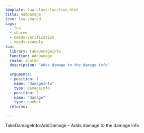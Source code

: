 ```yaml
---
template: lua-class-function.html
title: AddDamage
icon: lua-shared
tags:
  - lua
  - shared
  - needs-verification
  - needs-example
lua:
  library: TakeDamageInfo
  function: AddDamage
  realm: shared
  description: "Adds damage to the damage info"
  
  arguments:
  - position: 1
    name: "damageInfo"
    type: DamageInfo
  - position: 2
    name: "damage"
    type: number
  returns:
    
---
```


<div class="lua__search__keywords">
TakeDamageInfo:AddDamage &#x2013; Adds damage to the damage info
</div>
